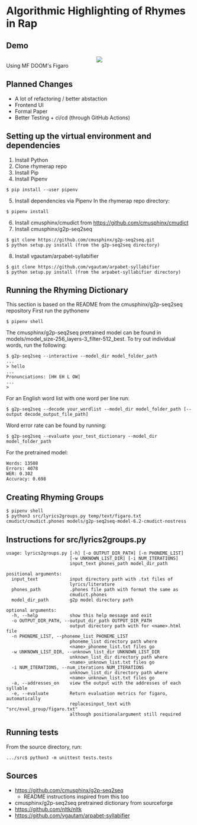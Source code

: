 # Algorithmic Highlighting of Rhymes in Rap

## Demo

<div align='center'>
<img
src="https://raw.githubusercontent.com/DanielLoney/rhymerap/main/.github/images/demo1.png"/>
</div>
Using MF DOOM's Figaro

## Planned Changes

- A lot of refactoring / better abstaction
- Frontend UI
- Formal Paper
- Better Testing + ci/cd (through GitHub Actions)

## Setting up the virtual environment and dependencies

1. Install Python
2. Clone rhymerap repo
3. Install Pip
4. Install Pipenv
```
$ pip install --user pipenv
```
5. Install dependencies via Pipenv
In the rhymerap repo directory:
```
$ pipenv install
```
6. Install cmusphinx/cmudict from https://github.com/cmusphinx/cmudict
7. Install cmusphinx/g2p-seq2seq
```
$ git clone https://github.com/cmusphinx/g2p-seq2seq.git
$ python setup.py install (from the g2p-seq2seq directory)
```
8. Install vgautam/arpabet-syllabifier
```
$ git clone https://github.com/vgautam/arpabet-syllabifier
$ python setup.py install (from the arpabet-syllabifier directory)
```
## Running the Rhyming Dictionary
This section is based on the README from the cmusphinx/g2p-seq2seq repository
First run the pythonenv
```
$ pipenv shell

```
The cmusphinx/g2p-seq2seq pretrained model can be found in models/model_size-256_layers-3_filter-512_best.
To try out individual words, run the following:
```
$ g2p-seq2seq --interactive --model_dir model_folder_path
...
> hello
...
Pronunciations: [HH EH L OW]
...
>
```
For an English word list with one word per line run:
```
$ g2p-seq2seq --decode your_wordlist --model_dir model_folder_path [--output decode_output_file_path]
```
Word error rate can be found by running:
```
$ g2p-seq2seq --evaluate your_test_dictionary --model_dir model_folder_path
```
For the pretrained model:
```
Words: 13508
Errors: 4078
WER: 0.302
Accuracy: 0.698
```

## Creating Rhyming Groups
```
$ pipenv shell
$ python3 src/lyrics2groups.py temp/text/figaro.txt cmudict/cmudict.phones models/g2p-seq2seq-model-6.2-cmudict-nostress
```

## Instructions for src/lyrics2groups.py
```
usage: lyrics2groups.py [-h] [-o OUTPUT_DIR_PATH] [-n PHONEME_LIST]
                        [-w UNKNOWN_LIST_DIR] [-i NUM_ITERATIONS]
                        input_text phones_path model_dir_path

positional arguments:
  input_text            input directory path with .txt files of
                        lyrics/literature
  phones_path           .phones file path with format the same as
                        cmudict.phones
  model_dir_path        g2p model directory path

optional arguments:
  -h, --help            show this help message and exit
  -o OUTPUT_DIR_PATH, --output_dir_path OUTPUT_DIR_PATH
                        output directory path with for <name>.html file
  -n PHONEME_LIST, --phoneme_list PHONEME_LIST
                        phoneme_list directory path where
                        <name>_phoneme_list.txt files go
  -w UNKNOWN_LIST_DIR, --unknown_list_dir UNKNOWN_LIST_DIR
                        unknown_list_dir directory path where
                        <name>_unknown_list.txt files go
  -i NUM_ITERATIONS, --num_iterations NUM_ITERATIONS
                        unknown_list_dir directory path where
                        <name>_unknown_list.txt files go
  -a, --addresses_on    view the output with the addresses of each syllable
  -e, --evaluate        Return evaluation metrics for figaro, automatically
                        replacesinput_text with "src/eval_group/figaro.txt"
                        although positionalargument still required

```

## Running tests
From the source directory, run:
```
.../src$ python3 -m unittest tests.tests
```

## Sources
- https://github.com/cmusphinx/g2p-seq2seq
  - README instructions inspired from this too 
- cmusphinx/g2p-seq2seq pretrained dictionary from sourceforge
- https://github.com/nltk/nltk
- https://github.com/vgautam/arpabet-syllabifier
